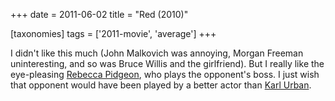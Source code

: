 +++
date = 2011-06-02
title = "Red (2010)"

[taxonomies]
tags = ['2011-movie', 'average']
+++

I didn\'t like this much (John Malkovich was annoying, Morgan Freeman
uninteresting, and so was Bruce Willis and the girlfriend). But I really
like the eye-pleasing [Rebecca Pidgeon], who plays the opponent\'s boss.
I just wish that opponent would have been played by a better actor than
[Karl Urban].

  [Rebecca Pidgeon]: http://en.wikipedia.org/wiki/Rebecca_Pidgeon
  [Karl Urban]: http://en.wikipedia.org/wiki/Karl_Urban
